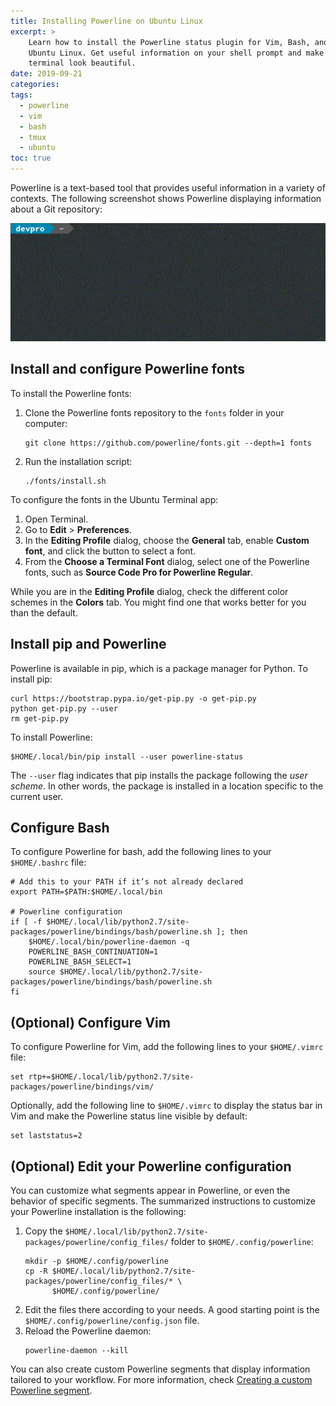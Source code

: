 ```yaml
---
title: Installing Powerline on Ubuntu Linux
excerpt: >
    Learn how to install the Powerline status plugin for Vim, Bash, and tmux on
    Ubuntu Linux. Get useful information on your shell prompt and make your
    terminal look beautiful.
date: 2019-09-21
categories:
tags:
  - powerline
  - vim
  - bash
  - tmux
  - ubuntu
toc: true
---
```


Powerline is a text-based tool that provides useful information in a variety of
contexts. The following screenshot shows Powerline displaying information about
a Git repository:

![Powerline demo][demo]

## Install and configure Powerline fonts

To install the Powerline fonts:

1. Clone the Powerline fonts repository to the `fonts` folder in your computer:
   ```shell
   git clone https://github.com/powerline/fonts.git --depth=1 fonts
   ```
1. Run the installation script:
   ```shell
   ./fonts/install.sh
   ```

To configure the fonts in the Ubuntu Terminal app:

1. Open Terminal.
1. Go to **Edit** > **Preferences**.
1. In the **Editing Profile** dialog, choose the **General** tab, enable
   **Custom font**, and click the button to select a font.
1. From the **Choose a Terminal Font** dialog, select one of the Powerline
   fonts, such as **Source Code Pro for Powerline Regular**.

While you are in the **Editing Profile** dialog, check the different color
schemes in the **Colors** tab. You might find one that works better for you than
the default.

## Install pip and Powerline

Powerline is available in pip, which is a package manager for Python. To install
pip:

```shell
curl https://bootstrap.pypa.io/get-pip.py -o get-pip.py
python get-pip.py --user
rm get-pip.py
```

To install Powerline:

```shell
$HOME/.local/bin/pip install --user powerline-status
```

The `--user` flag indicates that pip installs the package following the _user
scheme_. In other words, the package is installed in a location specific to the
current user.

## Configure Bash

To configure Powerline for bash, add the following lines to your `$HOME/.bashrc`
file:

```shell
# Add this to your PATH if it’s not already declared
export PATH=$PATH:$HOME/.local/bin

# Powerline configuration
if [ -f $HOME/.local/lib/python2.7/site-packages/powerline/bindings/bash/powerline.sh ]; then
    $HOME/.local/bin/powerline-daemon -q
    POWERLINE_BASH_CONTINUATION=1
    POWERLINE_BASH_SELECT=1
    source $HOME/.local/lib/python2.7/site-packages/powerline/bindings/bash/powerline.sh
fi
```

## (Optional) Configure Vim

To configure Powerline for Vim, add the following lines to your `$HOME/.vimrc` file:

```vim
set rtp+=$HOME/.local/lib/python2.7/site-packages/powerline/bindings/vim/
```

Optionally, add the following line to `$HOME/.vimrc` to display the status bar in
Vim and make the Powerline status line visible by default:

```vim
set laststatus=2
```

## (Optional) Edit your Powerline configuration

You can customize what segments appear in Powerline, or even the behavior of
specific segments. The summarized instructions to customize your Powerline
installation is the following:

1. Copy the `$HOME/.local/lib/python2.7/site-packages/powerline/config_files/`
   folder to `$HOME/.config/powerline`:
   ```shell
   mkdir -p $HOME/.config/powerline
   cp -R $HOME/.local/lib/python2.7/site-packages/powerline/config_files/* \
         $HOME/.config/powerline/
   ```
1. Edit the files there according to your needs. A good starting point is the
   `$HOME/.config/powerline/config.json` file.
1. Reload the Powerline daemon:
   ```shell
   powerline-daemon --kill
   ```

You can also create custom Powerline segments that display information tailored
to your workflow. For more information, check [Creating a custom Powerline
segment][0].

[demo]: /assets/images/powerline-demo.gif
[0]: /custom-powerline-segment/
